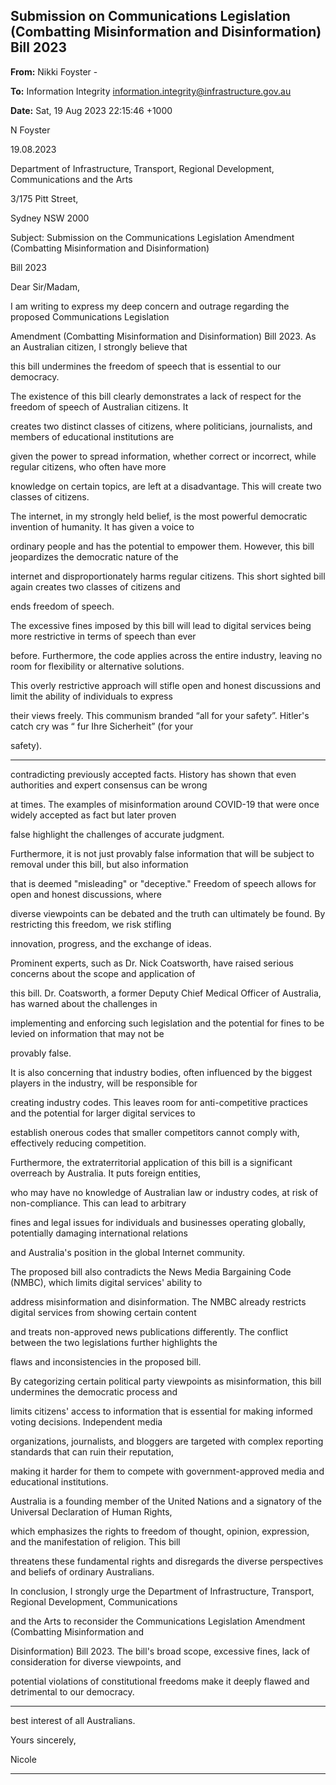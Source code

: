 ## Submission on Communications Legislation (Combatting Misinformation and Disinformation) Bill 2023

**From:** Nikki Foyster    -

**To:** Information Integrity [<information.integrity@infrastructure.gov.au>](mailto:information.integrity@infrastructure.gov.au)

**Date:** Sat, 19 Aug 2023 22:15:46 +1000

N Foyster

19.08.2023

Department of Infrastructure, Transport, Regional Development, Communications and the Arts

3/175 Pitt Street,

Sydney NSW 2000

Subject: Submission on the Communications Legislation Amendment (Combatting Misinformation and Disinformation)

Bill 2023

Dear Sir/Madam,

I am writing to express my deep concern and outrage regarding the proposed Communications Legislation

Amendment (Combatting Misinformation and Disinformation) Bill 2023. As an Australian citizen, I strongly believe that

this bill undermines the freedom of speech that is essential to our democracy.

The existence of this bill clearly demonstrates a lack of respect for the freedom of speech of Australian citizens. It

creates two distinct classes of citizens, where politicians, journalists, and members of educational institutions are

given the power to spread information, whether correct or incorrect, while regular citizens, who often have more

knowledge on certain topics, are left at a disadvantage. This will create two classes of citizens.

The internet, in my strongly held belief, is the most powerful democratic invention of humanity. It has given a voice to

ordinary people and has the potential to empower them. However, this bill jeopardizes the democratic nature of the

internet and disproportionately harms regular citizens. This short sighted bill again creates two classes of citizens and

ends freedom of speech.

The excessive fines imposed by this bill will lead to digital services being more restrictive in terms of speech than ever

before. Furthermore, the code applies across the entire industry, leaving no room for flexibility or alternative solutions.

This overly restrictive approach will stifle open and honest discussions and limit the ability of individuals to express

their views freely. This communism branded “all for your safety”. Hitler's catch cry was “ fur Ihre Sicherheit” (for your

safety).


-----

contradicting previously accepted facts. History has shown that even authorities and expert consensus can be wrong

at times. The examples of misinformation around COVID-19 that were once widely accepted as fact but later proven

false highlight the challenges of accurate judgment.

Furthermore, it is not just provably false information that will be subject to removal under this bill, but also information

that is deemed "misleading" or "deceptive." Freedom of speech allows for open and honest discussions, where

diverse viewpoints can be debated and the truth can ultimately be found. By restricting this freedom, we risk stifling

innovation, progress, and the exchange of ideas.

Prominent experts, such as Dr. Nick Coatsworth, have raised serious concerns about the scope and application of

this bill. Dr. Coatsworth, a former Deputy Chief Medical Officer of Australia, has warned about the challenges in

implementing and enforcing such legislation and the potential for fines to be levied on information that may not be

provably false.

It is also concerning that industry bodies, often influenced by the biggest players in the industry, will be responsible for

creating industry codes. This leaves room for anti-competitive practices and the potential for larger digital services to

establish onerous codes that smaller competitors cannot comply with, effectively reducing competition.

Furthermore, the extraterritorial application of this bill is a significant overreach by Australia. It puts foreign entities,

who may have no knowledge of Australian law or industry codes, at risk of non-compliance. This can lead to arbitrary

fines and legal issues for individuals and businesses operating globally, potentially damaging international relations

and Australia's position in the global Internet community.

The proposed bill also contradicts the News Media Bargaining Code (NMBC), which limits digital services' ability to

address misinformation and disinformation. The NMBC already restricts digital services from showing certain content

and treats non-approved news publications differently. The conflict between the two legislations further highlights the

flaws and inconsistencies in the proposed bill.

By categorizing certain political party viewpoints as misinformation, this bill undermines the democratic process and

limits citizens' access to information that is essential for making informed voting decisions. Independent media

organizations, journalists, and bloggers are targeted with complex reporting standards that can ruin their reputation,

making it harder for them to compete with government-approved media and educational institutions.

Australia is a founding member of the United Nations and a signatory of the Universal Declaration of Human Rights,

which emphasizes the rights to freedom of thought, opinion, expression, and the manifestation of religion. This bill

threatens these fundamental rights and disregards the diverse perspectives and beliefs of ordinary Australians.

In conclusion, I strongly urge the Department of Infrastructure, Transport, Regional Development, Communications

and the Arts to reconsider the Communications Legislation Amendment (Combatting Misinformation and

Disinformation) Bill 2023. The bill's broad scope, excessive fines, lack of consideration for diverse viewpoints, and

potential violations of constitutional freedoms make it deeply flawed and detrimental to our democracy.


-----

best interest of all Australians.

Yours sincerely,

Nicole


-----

